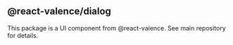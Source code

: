 ## @react-valence/dialog 

This package is a UI component from @react-valence. See main repository for details.